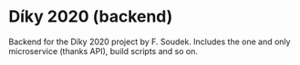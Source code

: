 # Díky 2020 (backend)
Backend for the Díky 2020 project by F. Soudek. Includes the one and only microservice (thanks API), build scripts and so on.

